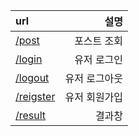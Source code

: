 |url|설명|
|:--------|-----:|
|[/post](./view/post.md)|포스트 조회 |
|[/login](./view/login.md)|유저 로그인|
|[/logout](./view/logout.md)|유저 로그아웃|
|[/reigster](./view/register.md)|유저 회원가입|
|[/result](./view/result.md)|결과창|